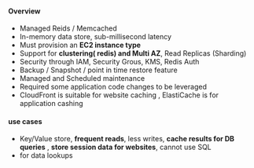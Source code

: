  #### Overview 
- Managed Reids / Memcached
- In-memory data store, sub-millisecond latency
- Must provision an **EC2 instance type**
- Support for **clustering( redis) and Multi AZ**, Read Replicas (Sharding)
- Security through IAM, Security Grous, KMS, Redis Auth
- Backup / Snapshot / point in time restore feature
- Managed and Scheduled maintenance
- Required some application code changes to be leveraged 
- CloudFront is suitable for website caching , ElastiCache is for application cashing
#### use cases
- Key/Value store, **frequent reads**, less writes, **cache results for DB queries** , **store session data for websites**, cannot use SQL
- for data lookups